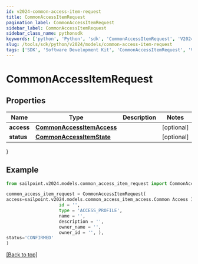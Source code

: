 ```yaml
---
id: v2024-common-access-item-request
title: CommonAccessItemRequest
pagination_label: CommonAccessItemRequest
sidebar_label: CommonAccessItemRequest
sidebar_class_name: pythonsdk
keywords: ['python', 'Python', 'sdk', 'CommonAccessItemRequest', 'V2024CommonAccessItemRequest'] 
slug: /tools/sdk/python/v2024/models/common-access-item-request
tags: ['SDK', 'Software Development Kit', 'CommonAccessItemRequest', 'V2024CommonAccessItemRequest']
---
```


# CommonAccessItemRequest


## Properties

Name | Type | Description | Notes
------------ | ------------- | ------------- | -------------
**access** | [**CommonAccessItemAccess**](common-access-item-access) |  | [optional] 
**status** | [**CommonAccessItemState**](common-access-item-state) |  | [optional] 
}

## Example

```python
from sailpoint.v2024.models.common_access_item_request import CommonAccessItemRequest

common_access_item_request = CommonAccessItemRequest(
access=sailpoint.v2024.models.common_access_item_access.Common Access Item Access(
                    id = '', 
                    type = 'ACCESS_PROFILE', 
                    name = '', 
                    description = '', 
                    owner_name = '', 
                    owner_id = '', ),
status='CONFIRMED'
)

```
[[Back to top]](#) 

